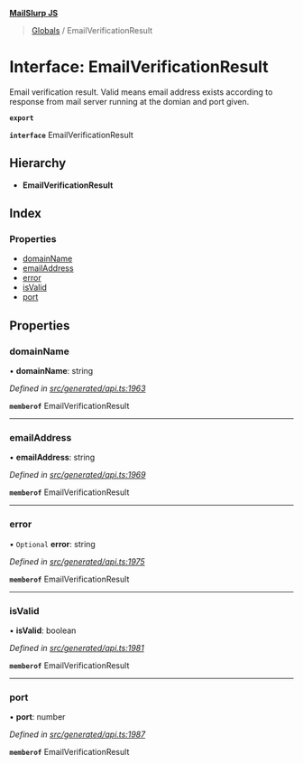 **[MailSlurp JS](../README.md)**

> [Globals](../README.md) / EmailVerificationResult

# Interface: EmailVerificationResult

Email verification result. Valid means email address exists according to response from mail server running at the domian and port given.

**`export`** 

**`interface`** EmailVerificationResult

## Hierarchy

* **EmailVerificationResult**

## Index

### Properties

* [domainName](emailverificationresult.md#domainname)
* [emailAddress](emailverificationresult.md#emailaddress)
* [error](emailverificationresult.md#error)
* [isValid](emailverificationresult.md#isvalid)
* [port](emailverificationresult.md#port)

## Properties

### domainName

•  **domainName**: string

*Defined in [src/generated/api.ts:1963](https://github.com/mailslurp/mailslurp-client/blob/d7397d3/src/generated/api.ts#L1963)*

**`memberof`** EmailVerificationResult

___

### emailAddress

•  **emailAddress**: string

*Defined in [src/generated/api.ts:1969](https://github.com/mailslurp/mailslurp-client/blob/d7397d3/src/generated/api.ts#L1969)*

**`memberof`** EmailVerificationResult

___

### error

• `Optional` **error**: string

*Defined in [src/generated/api.ts:1975](https://github.com/mailslurp/mailslurp-client/blob/d7397d3/src/generated/api.ts#L1975)*

**`memberof`** EmailVerificationResult

___

### isValid

•  **isValid**: boolean

*Defined in [src/generated/api.ts:1981](https://github.com/mailslurp/mailslurp-client/blob/d7397d3/src/generated/api.ts#L1981)*

**`memberof`** EmailVerificationResult

___

### port

•  **port**: number

*Defined in [src/generated/api.ts:1987](https://github.com/mailslurp/mailslurp-client/blob/d7397d3/src/generated/api.ts#L1987)*

**`memberof`** EmailVerificationResult
